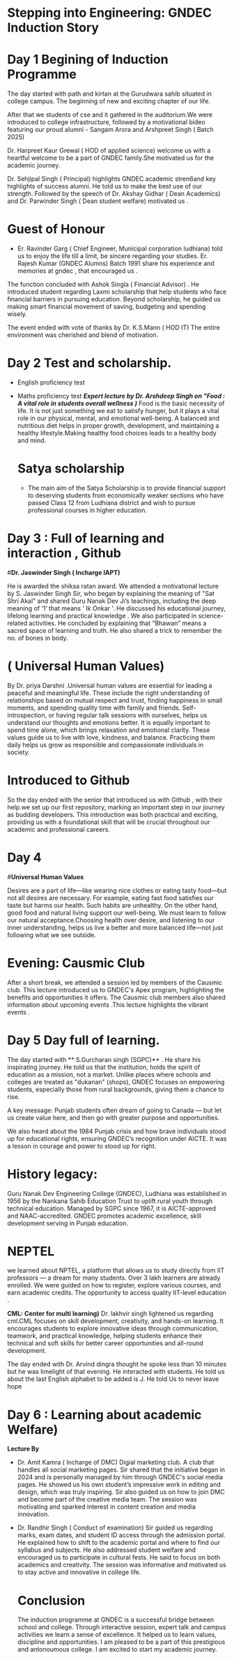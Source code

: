 # Stepping into Engineering: GNDEC Induction Story 
# Day 1 Begining of Induction Programme 
The day started with path and kirtan at the Gurudwara sahib  situated in college campus. The beginning of new and exciting chapter of our life.

After that we students of cse and it gathered in the auditorium.We were introduced to college infrastructure, followed by a motivational bideo featuring our proud alumni - Sangam Arora and Arshpreet Singh ( Batch 2025)

Dr. Harpreet Kaur Grewal ( HOD of applied science) welcome us with a heartful welcome to be a part of GNDEC family.She motivated us for the academic journey.

Dr. Sehjipal Singh ( Principal) highlights GNDEC academic stren6and key highlights of success alumni. He told us to make the best use of our strength. Followed by the speech of Dr. Akshay Gidhar ( Dean Academics) and Dr. Parwinder Singh ( Dean student welfare) motivated us .

# **Guest of Honour**
- Er. Ravinder Garg ( Chief Engineer, Municipal corporation ludhiana) told us to enjoy the life till a limit, be sincere regarding your studies. Er. Rajesh Kumar (GNDEC Alumns) Batch 1991 share his experience and memories at gndec ,  that encouraged us .

The function concluded with Ashok Singla ( Financial Advisor) . He introduced student regarding Laxmi scholarship that help students who face financial barriers in pursuing education. Beyond scholarship, he guided us making smart financial movement of saving, budgeting and spending wisely.

The event ended with vote of thanks by Dr. K.S.Mann ( HOD IT) The entire environment was cherished and blend of motivation.

# Day 2  Test and scholarship.
- English proficiency test
- Maths proficiency test
  ***Expert lecture by Dr. Arshdeep Singh on "Food : A vital role in students overall wellness )***
  Food is the basic necessity of life. It is not just something we eat to satisfy hunger, but it plays a vital role in our physical, mental, and emotional well-being. A balanced and nutritious diet helps in proper growth, development, and maintaining a healthy lifestyle.Making healthy food choices leads to a healthy body and mind.

  # Satya scholarship
  - The main aim of the Satya Scholarship is to provide financial support to deserving students from economically weaker sections who have passed Class 12 from Ludhiana district and wish to pursue professional courses in higher education.

# Day 3 : Full of learning and interaction , Github 
 
#**Dr. Jaswinder Singh ( Incharge IAPT)**

He is awarded the shiksa ratan award.
  We attended a motivational lecture by S. Jaswinder Singh Sir, who began by explaining the meaning of "Sat Shri Akal" and shared Guru Nanak Dev Ji’s teachings, including the deep meaning of ‘1’ that means ' Ik Onkar '. He discussed his educational journey, lifelong learning and practical knowledge . We also participated in science-related activities. He concluded by explaining that “Bhawan” means a sacred space of learning and truth. He also shared a trick to remember the no. of bones in body.
# ( Universal Human Values)

By Dr. priya Darshni .Universal human values are essential for leading a peaceful and meaningful life. These include the right understanding of relationships based on mutual respect and trust, finding happiness in small moments, and spending quality time with family and friends. Self-introspection, or having regular talk sessions with ourselves, helps us understand our thoughts and emotions better. It is equally important to spend time alone, which brings relaxation and emotional clarity. These values guide us to live with love, kindness, and balance. Practicing them daily helps us grow as responsible and compassionate individuals in society.
  # Introduced to Github
So the day ended with the senior that introduced us with Github , with their help.we set up our first repository, marking an important step in our journey as budding developers. This  introduction was both practical and exciting, providing us with a foundational skill that will be crucial throughout our academic and professional careers.

# Day 4 
#**Universal Human Values** 

Desires are a part of life—like wearing nice clothes or eating tasty food—but not all desires are necessary. For example, eating fast food satisfies our taste but harms our health. Such habits are unhealthy. On the other hand, good food and natural living support our well-being. We must learn to follow our natural acceptance.Choosing health over desire, and listening to our inner understanding, helps us live a better and more balanced life—not just following what we see outside.
# Evening: Causmic Club
After a short break, we attended a session led by members of the Causmic club. This lecture introduced us to GNDEC's Apex program, highlighting the benefits and opportunities it offers. The Causmic club members also shared information about upcoming events .This lecture highlights the vibrant events .

# Day 5  Day full of learning.
The day started with ** S.Gurcharan singh (SGPC)**
. He  share his inspirating journey. He told us that the institution,  holds the spirit of education as a mission, not a market. Unlike places where schools and colleges are treated as "dukanan" (shops), GNDEC focuses on empowering students, especially those from rural backgrounds, giving them a chance to rise.

A key message: Punjab students often dream of going to Canada — but let us create value here, and then go with greater purpose and opportunities.

We also heard about the 1984 Punjab crisis and how brave individuals stood up for educational rights, ensuring GNDEC’s recognition under AICTE. It was a lesson in courage and power to stood up for right.

 # History legacy: 
 Guru Nanak Dev Engineering College (GNDEC), Ludhiana was established in 1956 by the Nankana Sahib Education Trust to uplift rural youth through technical education. Managed by SGPC since 1967, it is AICTE-approved and NAAC-accredited. GNDEC promotes academic excellence, skill development serving in Punjab education.

# **NEPTEL**
we learned about NPTEL, a platform that allows us to study directly from IIT professors — a dream for many students. Over 3 lakh learners are already enrolled. We were guided on how to register, explore various courses, and earn academic credits. The opportunity to access quality IIT-level education .


 **CML: Center for multi learning)**
 Dr. lakhvir singh lightened us regarding cml.CML  focuses on skill development, creativity, and hands-on learning. It encourages students to explore innovative ideas through  communication, teamwork, and practical knowledge, helping students enhance their technical and soft skills for better career opportunities and all-round development.

The day ended with  Dr. Arvind dingra thought he spoke less than 10 minutes but he was limelight of that evening. He interacted with students. He told us about the last English alphabet to be added is J. He told Us to never leave hope 

 # Day 6 : Learning about academic Welfare)

 **Lecture By**
 - Dr. Amit Kamra ( Incharge of DMC)
   Digial marketing club. A club that handles all social marketing pages.
 Sir shared that the initiative began in 2024 and is personally managed by him through GNDEC's social media pages. He showed us his own student’s impressive work in editing and design, which was truly inspiring. Sir also guided us on how to join DMC and become part of the creative media team. The session was motivating and sparked interest in content creation and media innovation.

- Dr. Randhir Singh ( Conduct of examination)
  Sir  guided us regarding marks, exam dates, and student ID access through the admission portal. He explained how to shift to the academic portal and where to find our syllabus and subjects. He also addressed student welfare and encouraged us to participate in cultural fests. He said to  focus on both academics and creativity. The session was informative and motivated us to stay active and innovative in college life.

  # Conclusion
  The induction programme at GNDEC is a successful bridge between school and college.  Through interactive session, expert talk and campus activities we learn a sense of excellence.  It helped us to learn values, discipline and opportunities. I am pleased to be a part of this prestigious and antonoumous college.  I am excited to start my academic journey.

  



 

 
 




  
